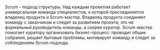 Scrum - подход структуры. Над каждым проектом работает универсальная команда специалистов, к которой присоединяется владелец продукта и Scrum-мастер.
Владелец продукта соединяет команду с заказчиком и следит за развитием проекта; это не формальный руководитель команды, а скорее куратор.
Scrum-мастер помогает куратору организовать бизнес-процесс: проводит общие собрания, решает бытовые проблемы, мотивирует команду и следит за соблюдением Scrum-подхода.